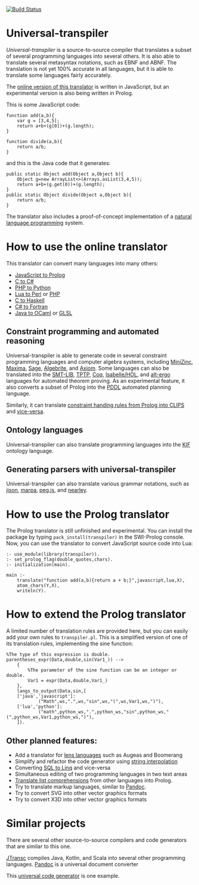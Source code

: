 [![Build Status](https://api.travis-ci.org/jarble/transpiler.svg)](https://travis-ci.org/jarble/transpiler)

# Universal-transpiler

*Universal-transpiler* is a source-to-source compiler that translates a subset of several programming languages into several others.
It is also able to translate several metasyntax notations, such as EBNF and ABNF. The translation is not yet 100% accurate in all languages, but it is able to translate some languages fairly accurately.

The [online version of this translator](https://jarble.github.io/transpiler/javascript/js_transpiler/test_parser.html#%7B%22inputText%22%3A%22function%20add(a%2Cb)%7B%5Cn%5Ctvar%20g%20%3D%20%5B3%2C4%2C5%5D%3B%5Cn%5Ctreturn%20a%2Bb%2B(g%5B0%5D)%2B(g.length)%3B%5Cn%7D%5Cn%5Cnfunction%20divide(a%2Cb)%7B%5Cn%5Ctreturn%20a%2Fb%3B%5Cn%7D%22%2C%22inputLang%22%3A%22javascript%22%2C%22outputLang%22%3A%22python%22%7D) is written in JavaScript, but an experimental version is also being written in Prolog.

This is some JavaScript code:

	function add(a,b){
		var g = [3,4,5];
		return a+b+(g[0])+(g.length);
	}

	function divide(a,b){
		return a/b;
	}

and this is the Java code that it generates:

	public static Object add(Object a,Object b){
		Object g=new ArrayList<>(Arrays.asList(3,4,5));
		return a+b+(g.get(0))+(g.length);
	}
	public static Object divide(Object a,Object b){
		return a/b;
	}

The translator also includes a proof-of-concept implementation of a [natural language programming](file:///C:/Users/jarbl/Dropbox/All%20source%20code%20goes%20here%20-%20don't%20put%20this%20folder%20inside%20any%20other%20folder/Prolog%20projects/universal-transpiler/javascript/js_transpiler/to_do_list.html#%7B%22inputText%22%3A%22product%20of%20A%20and%20B%20means%20A%20*%20B.%5Cnquotient%20of%20A%20and%20B%20means%20A%20%2F%20B.%5Cnbigger%20means%20greater.%5Cngreater%20means%20more.%5CnA%20is%20no%20B%20than%20C%20means%20A%20is%20not%20B%20than%20C.%5CnA%20is%20more%20than%20B%20means%20A%20%3E%20B.%5CnA%20is%20less%20than%20B%20means%20A%20%3C%20B.%5CnA%20plus%20B%20means%20A%20%2B%20B.%5CnA%20or%20B%20means%20A%20%7C%7C%20B.%5CnA%20and%20B%20means%20A%20%26%26%20B.%5CnA%20is%20equal%20to%20B%20means%20A%20equals%20B.%5CnA%20equals%20B%20means%20A%20%3D%3D%20B.%5CnA%20minus%20B%20means%20A%20-%20B.%5CnA%20is%20not%20equal%20to%20B%20means%20A%20!%3D%20B.%5CnX%20is%20a%20Y%20means%20isa%7BX%2CY%7D.%5CnA%20is%20B%20means%20A%20%3D%3D%20B.%5CnA%20is%20not%20a%20B%20means%20(A%20is%20a%20B)%20is%20false.%5CnA%20is%20not%20more%20than%20B%20means%20A%20%3C%3D%20B.%5CnA%20is%20not%20less%20than%20B%20means%20A%20%3E%3D%20B.%5Cna%20%3D%201.%5Cnb%20%3D%202.%5Cn%5Cna4%20%3D%20(the%20quotient%20of%20a%20and%20b)%20plus%20(the%20product%20of%20a%20and%20b)%20is%20not%20less%20%20than%20100.%22%2C%22inputLang%22%3A%22english%22%2C%22outputLang%22%3A%22python%22%7D) system.

# How to use the online translator

This translator can convert many languages into many others:

* [JavaScript to Prolog](https://jarble.github.io/transpiler/javascript/js_transpiler/test_parser.html#%7B%22inputText%22%3A%22function%20is_an_animal(thing)%7B%5Cn%20%20%20%20return%20%5B%5C%22dog%5C%22%2C%5C%22horse%5C%22%2C%5C%22cat%5C%22%5D.indexOf(thing)%20!%3D%3D%20-1%3B%5Cn%7D%22%2C%22inputLang%22%3A%22javascript%22%2C%22outputLang%22%3A%22prolog%22%7D)
* [C to C#](https://jarble.github.io/transpiler/javascript/js_transpiler/test_parser.html#%7B%22inputText%22%3A%22int%20add(int%20a%2C%20int%20b)%7B%5Cn%20%20%20%20return%20a%20%2B%20b%3B%5Cn%7D%22%2C%22inputLang%22%3A%22c%22%2C%22outputLang%22%3A%22c%23%22%7D)
* [PHP to Python](https://jarble.github.io/transpiler/javascript/js_transpiler/test_parser.html#%7B%22inputText%22%3A%22function%20add(%24a%2C%24b)%7B%5Cn%20%20%20%20return%20%24a%2B%24b%3B%5Cn%7D%22%2C%22inputLang%22%3A%22php%22%2C%22outputLang%22%3A%22python%22%7D)
* [Lua to Perl](https://jarble.github.io/transpiler/javascript/js_transpiler/test_parser.html#%7B%22inputText%22%3A%22function%20add(a%2Cb)%20%5Cn%20%20%20%20return%20a%2Bb%5Cnend%22%2C%22inputLang%22%3A%22lua%22%2C%22outputLang%22%3A%22perl%22%7D) or [PHP](https://jarble.github.io/transpiler/javascript/js_transpiler/test_parser.html#%7B%22inputText%22%3A%22function%20add(a%2Cb)%20%5Cn%20%20%20%20return%20a..b%5Cnend%22%2C%22inputLang%22%3A%22lua%22%2C%22outputLang%22%3A%22php%22%7D)
* [C to Haskell](https://jarble.github.io/transpiler/javascript/js_transpiler/test_parser.html#%7B%22inputText%22%3A%22int%20add(int%20a%2C%20int%20b)%7B%5Cn%20%20%20%20return%20a%20%2B%20b%3B%5Cn%7D%22%2C%22inputLang%22%3A%22c%22%2C%22outputLang%22%3A%22haskell%22%7D)
* [C# to Fortran](https://jarble.github.io/transpiler/javascript/js_transpiler/test_parser.html#%7B%22inputText%22%3A%22%5Cnpublic%20static%20int%20add(int%20a%2Cint%20b)%7B%5Cn%20%20%20%20return%20a%2Bb%3B%5Cn%7D%22%2C%22inputLang%22%3A%22c%23%22%2C%22outputLang%22%3A%22fortran%22%7D)
* [Java to OCaml](https://jarble.github.io/transpiler/javascript/js_transpiler/test_parser.html#%7B%22inputText%22%3A%22public%20class%20Example%7B%5Cn%20%20%20%20private%20int%20a1%20%3D%201%3B%5Cn%20%20%20%20public%20static%20int%20add(int%20a%2C%20int%20b)%7B%5Cn%20%20%20%20%20%20%20%20return%20a%20%2B%20b%3B%5Cn%20%20%20%20%7D%5Cn%7D%22%2C%22inputLang%22%3A%22java%22%2C%22outputLang%22%3A%22ocaml%22%7D) or [GLSL](https://jarble.github.io/transpiler/javascript/js_transpiler/test_parser.html#%7B%22inputText%22%3A%22public%20class%20Rectangle%7B%5Cn%20%20%20%20public%20Example(int%20width%2C%20int%20height)%7B%5Cn%20%20%20%20%20%20%20%20this.width%20%3D%20width%3B%5Cn%20%20%20%20%20%20%20%20this.height%20%3D%20height%3B%5Cn%20%20%20%20%7D%5Cn%20%20%20%20public%20int%20area()%7B%5Cn%20%20%20%20%20%20%20%20return%20this.width*this.height%3B%5Cn%20%20%20%20%7D%5Cn%7D%22%2C%22inputLang%22%3A%22java%22%2C%22outputLang%22%3A%22glsl%22%7D)
## Constraint programming and automated reasoning
Universal-transpiler is able to generate code in several constraint programming languages and computer algebra systems, including [MiniZinc](https://jarble.github.io/transpiler/javascript/js_transpiler/test_parser.html#%7B%22inputText%22%3A%22int%20add(int%20a%2Cint%20b)%7B%5Cnreturn%20a%20%2B%20b%3B%5Cn%7D%22%2C%22inputLang%22%3A%22c%22%2C%22outputLang%22%3A%22minizinc%22%7D), [Maxima](https://jarble.github.io/transpiler/javascript/js_transpiler/test_parser.html#%7B%22inputText%22%3A%22int%20add(int%20a%2Cint%20b)%7B%5Cnreturn%20a%20%2B%20b%3B%5Cn%7D%22%2C%22inputLang%22%3A%22c%22%2C%22outputLang%22%3A%22maxima%22%7D), [Sage](https://jarble.github.io/transpiler/javascript/js_transpiler/test_parser.html#%7B%22inputText%22%3A%22int%20add(int%20a%2Cint%20b)%7B%5Cnreturn%20a%20%2B%20b%3B%5Cn%7D%22%2C%22inputLang%22%3A%22c%22%2C%22outputLang%22%3A%22sage%22%7D), [Algebrite](https://jarble.github.io/transpiler/javascript/js_transpiler/test_parser.html#%7B%22inputText%22%3A%22z%20%3D%20Math.pow(2%2C4)%2BMath.sqrt(2)%3B%22%2C%22inputLang%22%3A%22javascript%22%2C%22outputLang%22%3A%22algebrite%22%7D), and [Axiom](https://jarble.github.io/transpiler/javascript/js_transpiler/test_parser.html#%7B%22inputText%22%3A%22z%20%3D%20Math.pow(2%2C4)%2BMath.sqrt(2)%3B%22%2C%22inputLang%22%3A%22javascript%22%2C%22outputLang%22%3A%22axiom%22%7D). Some languages can also be translated into the [SMT-LIB](https://jarble.github.io/transpiler/javascript/js_transpiler/test_parser.html#%7B%22inputText%22%3A%22%5Cnint%20add1(int%20a%2C%20int%20b)%7B%5Cnreturn%20a%20%2B%20b%3B%5Cn%7D%22%2C%22inputLang%22%3A%22c%22%2C%22outputLang%22%3A%22smt-lib%22%7D), [TPTP](https://jarble.github.io/transpiler/javascript/js_transpiler/test_parser.html#%7B%22inputText%22%3A%22function%20is_greater_than(a)%7B%5Cnreturn%20a%3Eb%3B%5Cn%7D%22%2C%22inputLang%22%3A%22javascript%22%2C%22outputLang%22%3A%22tptp%22%7D), [Coq](https://jarble.github.io/transpiler/javascript/js_transpiler/test_parser.html#%7B%22inputText%22%3A%22int%20add(int%20a%2C%20int%20b)%7B%5Cnreturn%20a%20%2B%20b%3B%5Cn%7D%22%2C%22inputLang%22%3A%22c%22%2C%22outputLang%22%3A%22coq%22%7D), [Isabelle/HOL](https://jarble.github.io/transpiler/javascript/js_transpiler/test_parser.html#%7B%22inputText%22%3A%22%5Cnexample%3A%3ABool%20-%3E%20Bool%20-%3E%20Bool%5Cnexample%20a%20b%20%3D%20%5Cn%20%20%20%20(not%20(a%7C%7Cb))%22%2C%22inputLang%22%3A%22haskell%22%2C%22outputLang%22%3A%22isabelle%2Fhol%22%7D), and [alt-ergo](https://jarble.github.io/transpiler/javascript/js_transpiler/test_parser.html#%7B%22inputText%22%3A%22boolean%20is_greater_than(int%20a)%7B%5Cn%20%20%20%20return%20a%3Eb%3B%5Cn%7D%22%2C%22inputLang%22%3A%22c%22%2C%22outputLang%22%3A%22alt-ergo%22%7D) languages for automated theorem proving. As an experimental feature, it also converts a subset of Prolog into the [PDDL](https://jarble.github.io/transpiler/javascript/js_transpiler/test_parser.html#%7B%22inputText%22%3A%22%5Cnis_alive(A%2CB)%20%3A-%20%5Cn%20%20%20%20is_awake(A)%3Bis_asleep(B).%22%2C%22inputLang%22%3A%22prolog%22%2C%22outputLang%22%3A%22pddl%22%7D) automated planning language.

Similarly, it can translate [constraint handing rules from Prolog into CLIPS](https://jarble.github.io/transpiler/javascript/js_transpiler/test_parser.html#%7B%22inputText%22%3A%22rule1%20%40%20is_alive(A%2CB)%20%3D%3D%3E%20%5Cn%20%20%20%20is_awake(A)%3Bis_asleep(B).%22%2C%22inputLang%22%3A%22prolog%22%2C%22outputLang%22%3A%22clips%22%7D) and [vice-versa](https://jarble.github.io/transpiler/javascript/js_transpiler/test_parser.html#%7B%22inputText%22%3A%22%5Cn(defrule%20rule1%20(is_alive%20%3FA%20%3FB)%20%3D%3E%20(assert%20(or%20(is_awake%20%3FA)%20(is_asleep%20%3FB))))%22%2C%22inputLang%22%3A%22clips%22%2C%22outputLang%22%3A%22prolog%22%7D).

## Ontology languages

Universal-transpiler can also translate programming languages into the [KIF](https://jarble.github.io/transpiler/javascript/js_transpiler/test_parser.html#%7B%22inputText%22%3A%22int%20add(int%20a%2Cint%20b)%7B%5Cnreturn%20a%20%2B%20b%3B%5Cn%7D%22%2C%22inputLang%22%3A%22c%22%2C%22outputLang%22%3A%22kif%22%7D) ontology language.

## Generating parsers with universal-transpiler

Universal-transpiler can also translate various grammar notations, such as [jison](https://jarble.github.io/transpiler/javascript/js_transpiler/test_parser.html#%7B%22inputText%22%3A%22add_or_subtract%3A%20symbol%20%5C%22%2B%5C%22%20symbol%20%7C%20symbol%20%5C%22-%5C%22%20symbol%3B%22%2C%22inputLang%22%3A%22jison%22%2C%22outputLang%22%3A%22lpeg%22%7D), [marpa](https://jarble.github.io/transpiler/javascript/js_transpiler/test_parser.html#%7B%22inputText%22%3A%22add_or_subtract%3A%20symbol%20%5C%22%2B%5C%22%20symbol%20%7C%20symbol%20%5C%22-%5C%22%20symbol%3B%22%2C%22inputLang%22%3A%22jison%22%2C%22outputLang%22%3A%22marpa%22%7D), [peg.js](https://jarble.github.io/transpiler/javascript/js_transpiler/test_parser.html#%7B%22inputText%22%3A%22add_or_subtract%3A%20symbol%20%5C%22%2B%5C%22%20symbol%20%7C%20symbol%20%5C%22-%5C%22%20symbol%3B%22%2C%22inputLang%22%3A%22jison%22%2C%22outputLang%22%3A%22peg.js%22%7D), and [nearley](https://jarble.github.io/transpiler/javascript/js_transpiler/test_parser.html#%7B%22inputText%22%3A%22add_or_subtract%3A%20symbol%20%5C%22%2B%5C%22%20symbol%20%7C%20symbol%20%5C%22-%5C%22%20symbol%3B%22%2C%22inputLang%22%3A%22jison%22%2C%22outputLang%22%3A%22nearley%22%7D).

# How to use the Prolog translator

The Prolog translator is still unfinished and experimental. You can install the package by typing `pack_install(transpiler)` in the SWI-Prolog console.
Now, you can use the translator to convert JavaScript source code into Lua:

	:- use_module(library(transpiler)).
	:- set_prolog_flag(double_quotes,chars).
	:- initialization(main).

	main :- 
		translate("function add(a,b){return a + b;}",javascript,lua,X),
		atom_chars(Y,X),
		writeln(Y).


# How to extend the Prolog translator

A limited number of translation rules are provided here, but you can easily add your own rules to `transpiler.pl`.
This is a simplified version of one of its translation rules, implementing the sine function:

	%The type of this expression is double.
	parentheses_expr(Data,double,sin(Var1_)) -->
        {
			%The parameter of the sine function can be an integer or double.
			Var1 = expr(Data,double,Var1_)
		},
        langs_to_output(Data,sin,[
        ['java','javascript']:
                ("Math",ws,".",ws,"sin",ws,"(",ws,Var1,ws,")"),
        ['lua','python']:
                ("math",python_ws,".",python_ws,"sin",python_ws,"(",python_ws,Var1,python_ws,")"),
        ]).

## Other planned features:
* Add a translator for [lens languages](https://www.google.com/search?q=%22lens+language%22+programming) such as Augeas and Boomerang
* Simplify and refactor the code generator using [string interpolation](https://stackoverflow.com/questions/1408289/how-can-i-do-string-interpolation-in-javascript)
* Converting [SQL to Linq](https://stackoverflow.com/questions/296972/sql-to-linq-tool) and vice-versa
* Simultaneous editing of two programming languages in two text areas
* [Translate list comprehensions](https://stackoverflow.com/questions/23035186/translate-list-comprehension-to-prolog) from other languages into Prolog.
* Try to translate markup languages, similar to [Pandoc](https://pandoc.org/index.html).
* Try to convert SVG into other vector graphics formats
* Try to convert X3D into other vector graphics formats

# Similar projects
There are several other source-to-source compilers and code generators that are similar to this one.

[JTransc](https://github.com/jtransc/jtransc) compiles Java, Kotlin, and Scala into several other programming languages.
[Pandoc](https://pandoc.org/index.html) is a universal document converter

This [universal code generator](http://codeworker.free.fr/) is one example.
